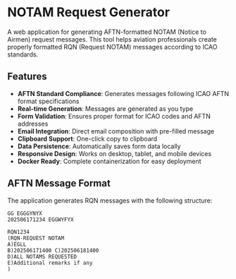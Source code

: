 # NOTAM Request Generator

A web application for generating AFTN-formatted NOTAM (Notice to Airmen) request messages. This tool helps aviation professionals create properly formatted RQN (Request NOTAM) messages according to ICAO standards.

## Features

- **AFTN Standard Compliance**: Generates messages following ICAO AFTN format specifications
- **Real-time Generation**: Messages are generated as you type
- **Form Validation**: Ensures proper format for ICAO codes and AFTN addresses  
- **Email Integration**: Direct email composition with pre-filled message
- **Clipboard Support**: One-click copy to clipboard
- **Data Persistence**: Automatically saves form data locally
- **Responsive Design**: Works on desktop, tablet, and mobile devices
- **Docker Ready**: Complete containerization for easy deployment

## AFTN Message Format

The application generates RQN messages with the following structure:

```
GG EGGGYNYX
202506171234 EGGWYFYX

RQN1234
(RQN-REQUEST NOTAM
A)EGLL
B)202506171400 C)202506181400
D)ALL NOTAMS REQUESTED
E)Additional remarks if any
)
